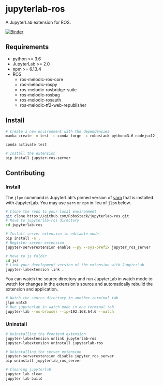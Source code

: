# jupyterlab-ros

A JupyterLab extension for ROS.

[![Binder](https://mybinder.org/badge_logo.svg)](https://mybinder.org/v2/gh/RoboStack/jupyterlab-ros/master?urlpath=lab/tree/examples)

## Requirements

* python >= 3.6
* JupyterLab >= 2.0
* npm >= 6.13.4
* ROS
    * ros-melodic-ros-core
    * ros-melodic-rospy
    * ros-melodic-rosbridge-suite
    * ros-melodic-rosbag
    * ros-melodic-rosauth
    * ros-melodic-tf2-web-republisher

## Install

```bash
# Create a new environment with the dependencies
mamba create -n test -c conda-forge -c robostack python=3.6 nodejs=12 jupyterlab ros-melodic-ros-core ros-melodic-rosauth ros-melodic-rospy ros-melodic-rosbridge-suite ros-melodic-rosbag ros-melodic-tf2-web-republisher

conda activate test

# Install the extension
pip install jupyter-ros-server
```

## Contributing

### Install

The `jlpm` command is JupyterLab's pinned version of
[yarn](https://yarnpkg.com/) that is installed with JupyterLab. You may use
`yarn` or `npm` in lieu of `jlpm` below.

```bash
# Clone the repo to your local environment
git clone https://github.com/RoboStack/jupyterlab-ros.git
# Move to jupyterlab-ros directory
cd jupyterlab-ros

# Install server extension in editable mode
pip install -e .
# Register server extension
jupyter-serverextension enable --py --sys-prefix jupyter_ros_server

# Move to js folder
cd js/
# Link your development version of the extension with JupyterLab
jupyter-labextension link .
```

You can watch the source directory and run JupyterLab in watch mode to watch for changes in the extension's source and automatically rebuild the extension and application.

```bash
# Watch the source directory in another terminal tab
jlpm watch
# Run jupyterlab in watch mode in one terminal tab
jupyter-lab --no-browser --ip=192.168.64.6 --watch
```

### Uninstall

```bash
# Uninstalling the frontend extension
jupyter-labextension unlink jupyterlab-ros
jupyter-labextension uninstall jupyterlab-ros

# Uninstalling the server extension
jupyter-serverextension disable jupyter_ros_server
pip uninstall jupyterlab_ros_server

# Cleaning jupyterlab
jupyter lab clean
jupyter lab build
```